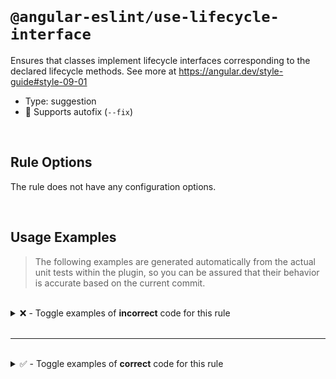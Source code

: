 <!--

  DO NOT EDIT.

  This markdown file was autogenerated using a mixture of the following files as the source of truth for its data:
  - ../../src/rules/use-lifecycle-interface.ts
  - ../../tests/rules/use-lifecycle-interface/cases.ts

  In order to update this file, it is therefore those files which need to be updated, as well as potentially the generator script:
  - ../../../../tools/scripts/generate-rule-docs.ts

-->

<br>

# `@angular-eslint/use-lifecycle-interface`

Ensures that classes implement lifecycle interfaces corresponding to the declared lifecycle methods. See more at https://angular.dev/style-guide#style-09-01

- Type: suggestion
- 🔧 Supports autofix (`--fix`)

<br>

## Rule Options

The rule does not have any configuration options.

<br>

## Usage Examples

> The following examples are generated automatically from the actual unit tests within the plugin, so you can be assured that their behavior is accurate based on the current commit.

<br>

<details>
<summary>❌ - Toggle examples of <strong>incorrect</strong> code for this rule</summary>

<br>

#### Default Config

```json
{
  "rules": {
    "@angular-eslint/use-lifecycle-interface": [
      "error"
    ]
  }
}
```

<br>

#### ❌ Invalid Code

```ts
@Component()
class Test {
  ngOnInit() {
  ~~~~~~~~
  }
}
```

<br>

---

<br>

#### Default Config

```json
{
  "rules": {
    "@angular-eslint/use-lifecycle-interface": [
      "error"
    ]
  }
}
```

<br>

#### ❌ Invalid Code

```ts
import { OnInit } from '@angular/core';

        @Directive()
        class Test extends Component implements OnInit {
          ngOnInit() {}

          ngOnDestroy() {
          ~~~~~~~~~~~
          }
        }
```

<br>

---

<br>

#### Default Config

```json
{
  "rules": {
    "@angular-eslint/use-lifecycle-interface": [
      "error"
    ]
  }
}
```

<br>

#### ❌ Invalid Code

```ts
@Injectable()
class Test {
  ngDoBootstrap() {}
  ~~~~~~~~~~~~~

  ngOnInit() {}
  ~~~~~~~~

  ngOnDestroy() {}
  ~~~~~~~~~~~
}
```

<br>

---

<br>

#### Default Config

```json
{
  "rules": {
    "@angular-eslint/use-lifecycle-interface": [
      "error"
    ]
  }
}
```

<br>

#### ❌ Invalid Code

```ts
@NgModule()
class Test extends Component implements ng.OnInit {
  ngOnInit() {}

  ngOnDestroy() {
  ~~~~~~~~~~~
  }
}
```

<br>

---

<br>

#### Default Config

```json
{
  "rules": {
    "@angular-eslint/use-lifecycle-interface": [
      "error"
    ]
  }
}
```

<br>

#### ❌ Invalid Code

```ts
@NgModule()
class Test extends Component {
  ngOnInit() {
  ~~~~~~~~
  }
}
```

</details>

<br>

---

<br>

<details>
<summary>✅ - Toggle examples of <strong>correct</strong> code for this rule</summary>

<br>

#### Default Config

```json
{
  "rules": {
    "@angular-eslint/use-lifecycle-interface": [
      "error"
    ]
  }
}
```

<br>

#### ✅ Valid Code

```ts
@Component()
class Test implements OnInit {
  ngOnInit() {}
}
```

<br>

---

<br>

#### Default Config

```json
{
  "rules": {
    "@angular-eslint/use-lifecycle-interface": [
      "error"
    ]
  }
}
```

<br>

#### ✅ Valid Code

```ts
@Component()
class Test implements DoBootstrap {
  ngDoBootstrap() {}
}
```

<br>

---

<br>

#### Default Config

```json
{
  "rules": {
    "@angular-eslint/use-lifecycle-interface": [
      "error"
    ]
  }
}
```

<br>

#### ✅ Valid Code

```ts
@Component()
class Test extends Component implements OnInit, OnDestroy  {
  ngOnInit() {}

  private ngOnChanges = '';

  ngOnDestroy() {}

  ngOnSmth() {}
}
```

<br>

---

<br>

#### Default Config

```json
{
  "rules": {
    "@angular-eslint/use-lifecycle-interface": [
      "error"
    ]
  }
}
```

<br>

#### ✅ Valid Code

```ts
@Component()
class Test extends Component implements ng.OnInit, ng.OnDestroy  {
  ngOnInit() {}

  private ngOnChanges = '';

  ngOnDestroy() {}

  ngOnSmth() {}
}
```

<br>

---

<br>

#### Default Config

```json
{
  "rules": {
    "@angular-eslint/use-lifecycle-interface": [
      "error"
    ]
  }
}
```

<br>

#### ✅ Valid Code

```ts
@Component()
class Test {}
```

</details>

<br>
